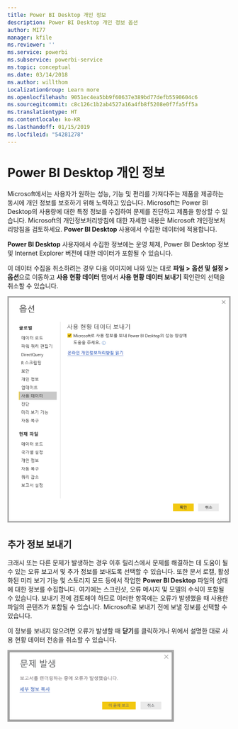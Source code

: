 ```yaml
---
title: Power BI Desktop 개인 정보
description: Power BI Desktop 개인 정보 옵션
author: MI77
manager: kfile
ms.reviewer: ''
ms.service: powerbi
ms.subservice: powerbi-service
ms.topic: conceptual
ms.date: 03/14/2018
ms.author: willthom
LocalizationGroup: Learn more
ms.openlocfilehash: 9051ec4ea5bb9f60637e389bd77defb5590604c6
ms.sourcegitcommit: c8c126c1b2ab4527a16a4fb8f5208e0f7fa5ff5a
ms.translationtype: HT
ms.contentlocale: ko-KR
ms.lasthandoff: 01/15/2019
ms.locfileid: "54281278"
---
```

# <a name="power-bi-desktop-privacy"></a>Power BI Desktop 개인 정보

Microsoft에서는 사용자가 원하는 성능, 기능 및 편리를 가져다주는 제품을 제공하는 동시에 개인 정보를 보호하기 위해 노력하고 있습니다. Microsoft는 Power BI Desktop의 사용량에 대한 특정 정보를 수집하여 문제를 진단하고 제품을 향상할 수 있습니다. Microsoft의 개인정보처리방침에 대한 자세한 내용은 Microsoft 개인정보처리방침을 검토하세요. **Power BI Desktop** 사용에서 수집한 데이터에 적용합니다.
 
**Power BI Desktop** 사용자에서 수집한 정보에는 운영 체제, Power BI Desktop 정보 및 Internet Explorer 버전에 대한 데이터가 포함될 수 있습니다. 
 
이 데이터 수집을 취소하려는 경우 다음 이미지에 나와 있는 대로 **파일 > 옵션 및 설정 > 옵션**으로 이동하고 **사용 현황 데이터** 탭에서 **사용 현황 데이터 보내기** 확인란의 선택을 취소할 수 있습니다.

![사용 현황 데이터 보내기의 옵션 설정](media/desktop-privacy/privacy_01.png)

## <a name="sending-additional-information"></a>추가 정보 보내기

크래시 또는 다른 문제가 발생하는 경우 이후 릴리스에서 문제를 해결하는 데 도움이 될 수 있는 오류 보고서 및 추가 정보를 보내도록 선택할 수 있습니다. 또한 문서 로캘, 활성화된 미리 보기 기능 및 스토리지 모드 등에서 작업한 **Power BI Desktop** 파일의 상태에 대한 정보를 수집합니다. 여기에는 스크린샷, 오류 메시지 및 모델의 수식이 포함될 수 있습니다. 보내기 전에 검토해야 하므로 이러한 항목에는 오류가 발생했을 때 사용한 파일의 콘텐츠가 포함될 수 있습니다. Microsoft로 보내기 전에 보낼 정보를 선택할 수 있습니다.  
 
이 정보를 보내지 않으려면 오류가 발생할 때 **닫기**를 클릭하거나 위에서 설명한 대로 사용 현황 데이터 전송을 취소할 수 있습니다. 

![크래시 대화 상자](media/desktop-privacy/privacy_02.png)
